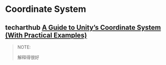 # Coordinate System



## techarthub [A Guide to Unity’s Coordinate System (With Practical Examples)](https://www.techarthub.com/a-guide-to-unitys-coordinate-system-with-practical-examples/)

> NOTE:
>
> 解释得很好


